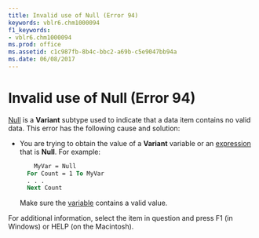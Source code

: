 ```yaml
---
title: Invalid use of Null (Error 94)
keywords: vblr6.chm1000094
f1_keywords:
- vblr6.chm1000094
ms.prod: office
ms.assetid: c1c987fb-8b4c-bbc2-a69b-c5e9047bb94a
ms.date: 06/08/2017
---
```



# Invalid use of Null (Error 94)

[Null](../../Glossary/vbe-glossary.md) is a **Variant** subtype used to indicate that a data item contains no valid data. This error has the following cause and solution:

- You are trying to obtain the value of a **Variant** variable or an [expression](../../Glossary/vbe-glossary.md) that is **Null**. For example:
    
  ```vb
      MyVar = Null 
    For Count = 1 To MyVar 
    . . . 
    Next Count 
  ```

  Make sure the [variable](../../Glossary/vbe-glossary.md) contains a valid value.
    

For additional information, select the item in question and press F1 (in Windows) or HELP (on the Macintosh).

